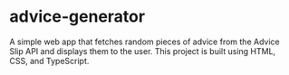 # advice-generator
A simple web app that fetches random pieces of advice from the Advice Slip API and displays them to the user. This project is built using HTML, CSS, and TypeScript.
